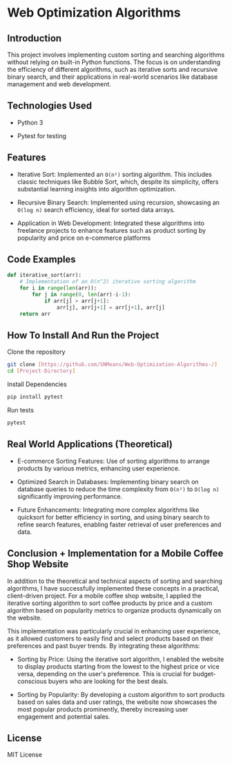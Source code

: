 # Web Optimization Algorithms 
## Introduction
This project involves implementing custom sorting and searching algorithms without relying on built-in Python functions. The focus is on understanding the efficiency of different algorithms, such as iterative sorts and recursive binary search, and their applications in real-world scenarios like database management and web development.
## Technologies Used
- Python 3
* Pytest for testing

## Features
- Iterative Sort: Implemented an  `O(n²)` sorting algorithm. This includes classic techniques like Bubble Sort, which, despite its simplicity, offers substantial learning insights into algorithm optimization.
* Recursive Binary Search: Implemented using recursion, showcasing an `O(log n)` search efficiency, ideal for sorted data arrays.
+ Application in Web Development: Integrated these algorithms into freelance projects to enhance features such as product sorting by popularity and price on e-commerce platforms

## Code Examples
```python
def iterative_sort(arr):
    # Implementation of an O(n^2) iterative sorting algorithm
    for i in range(len(arr)):
        for j in range(0, len(arr)-i-1):
            if arr[j] > arr[j+1]:
                arr[j], arr[j+1] = arr[j+1], arr[j]
    return arr
```
## How To Install And Run the Project
Clone the repository
```bash
git clone [https://github.com/SNMeans/Web-Optimization-Algorithms-/]
cd [Project-Directory]
```
Install Dependencies
``` bash
pip install pytest
```
Run tests
``` bash
pytest
```

## Real World Applications (Theoretical) 
- E-commerce Sorting Features: Use of sorting algorithms to arrange products by various metrics, enhancing user experience.
* Optimized Search in Databases: Implementing binary search on database queries to reduce the time complexity from  `O(n²)` to `O(log n)`  significantly improving performance.
+ Future Enhancements: Integrating more complex algorithms like quicksort for better efficiency in sorting, and using binary search to refine search features, enabling faster retrieval of user preferences and data.

## Conclusion + Implementation for a Mobile Coffee Shop Website
In addition to the theoretical and technical aspects of sorting and searching algorithms, I have successfully implemented these concepts in a practical, client-driven project. For a mobile coffee shop website, I applied the iterative sorting algorithm to sort coffee products by price and a custom algorithm based on popularity metrics to organize products dynamically on the website.

This implementation was particularly crucial in enhancing user experience, as it allowed customers to easily find and select products based on their preferences and past buyer trends. By integrating these algorithms:

- Sorting by Price: Using the iterative sort algorithm, I enabled the website to display products starting from the lowest to the highest price or vice versa, depending on the user's preference. This is crucial for budget-conscious buyers who are looking for the best deals.
* Sorting by Popularity: By developing a custom algorithm to sort products based on sales data and user ratings, the website now showcases the most popular products prominently, thereby increasing user engagement and potential sales.

## License
MIT License 


